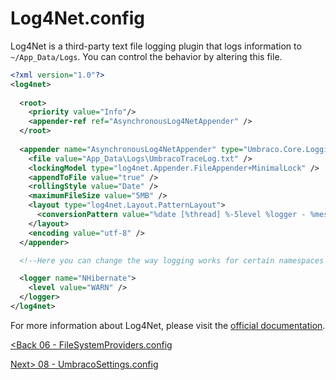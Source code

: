 # Log4Net.config

Log4Net is a third-party text file logging plugin that logs information to `~/App_Data/Logs`.  You can control the behavior by altering this file. 

```xml
<?xml version="1.0"?>
<log4net>
  
  <root>
    <priority value="Info"/>
    <appender-ref ref="AsynchronousLog4NetAppender" />
  </root>
  
  <appender name="AsynchronousLog4NetAppender" type="Umbraco.Core.Logging.AsynchronousRollingFileAppender, Umbraco.Core">
    <file value="App_Data\Logs\UmbracoTraceLog.txt" />
    <lockingModel type="log4net.Appender.FileAppender+MinimalLock" />
    <appendToFile value="true" />
    <rollingStyle value="Date" />
    <maximumFileSize value="5MB" />
    <layout type="log4net.Layout.PatternLayout">
      <conversionPattern value="%date [%thread] %-5level %logger - %message%newline" />
    </layout>
    <encoding value="utf-8" />
  </appender>

  <!--Here you can change the way logging works for certain namespaces  -->

  <logger name="NHibernate">
    <level value="WARN" />
  </logger>
</log4net>
```

For more information about Log4Net, please visit the [official documentation](https://logging.apache.org/log4net/).

[<Back 06 - FileSystemProviders.config](06%20-%20FileSystemProviders.config.md)

[Next> 08 - UmbracoSettings.config](08%20-%20UmbracoSettings.config.md)